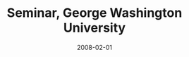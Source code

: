 ---
title: "Seminar, George Washington University"
collection: talks
type: "Seminar" 
permalink: /talks/2008talk1
venue: "Washington, DC"
date: 2008-02-01
location: "Washington, DC"
---